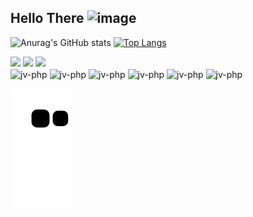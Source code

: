 
## Hello There ![image](https://github.com/JoaoVikthor/JoaoVikthor/assets/15915781/32eb465f-c4f8-41ff-9d0c-958919bc59a8)


![Anurag's GitHub stats](https://github-readme-stats.vercel.app/api?username=JoaoVikthor&show_icons=true&theme=transparent)
[![Top Langs](https://github-readme-stats.vercel.app/api/top-langs/?username=JoaoVikthor)](https://github.com/JoaoVikthor/github-readme-stats)

<div> 
  <a href="https://www.instagram.com/vikthor_oficial" target="_blank"><img src="https://img.shields.io/badge/-Instagram-%23E4405F?style=for-the-badge&logo=instagram&logoColor=white" target="_blank"></a> 
  <a href = "mailto:dev.joao.victor@outlook.com"><img src="https://img.shields.io/badge/-Outlook-%23333?style=for-the-badge&logo=microsoft-outlook&logoColor=white" target="_blank"></a>
  <a href="https://www.linkedin.com/in/vikthoroficial/-45875016a" target="_blank"><img src="https://img.shields.io/badge/-LinkedIn-%230077B5?style=for-the-badge&logo=linkedin&logoColor=white" target="_blank"></a> 
</div>

<div style='display: inline_block'>
<img align='center' alt='jv-php' height='30' width='40' src="https://cdn.jsdelivr.net/gh/devicons/devicon@latest/icons/javascript/javascript-original.svg" />
<img align='center' alt='jv-php' height='30' width='40' src="https://cdn.jsdelivr.net/gh/devicons/devicon@latest/icons/html5/html5-original.svg" />
<img align='center' alt='jv-php' height='30' width='40' src="https://cdn.jsdelivr.net/gh/devicons/devicon@latest/icons/css3/css3-original.svg" />
<img align='center' alt='jv-php' height='40' width='40' src="https://cdn.jsdelivr.net/gh/devicons/devicon@latest/icons/php/php-original.svg" />
<img  align='center' alt='jv-php' height='30' width='40' src="https://cdn.jsdelivr.net/gh/devicons/devicon@latest/icons/bootstrap/bootstrap-original.svg" />
<img align='center' alt='jv-php' height='30' width='40' src="https://cdn.jsdelivr.net/gh/devicons/devicon@latest/icons/azuresqldatabase/azuresqldatabase-original.svg" />                      
</div>

![Snake animation](https://github.com/DevBatista1/DevBatista1/blob/output/github-contribution-grid-snake.svg)
